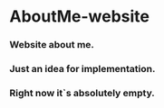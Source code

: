 # AboutMe-website
### Website about me.
### Just an idea for implementation.
### Right now it`s absolutely empty.
